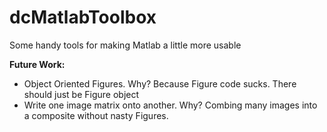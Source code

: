 # dcMatlabToolbox
Some handy tools for making Matlab a little more usable

**Future Work:**
- Object Oriented Figures. Why? Because Figure code sucks. There should just be Figure object
- Write one image matrix onto another. Why? Combing many images into a composite without nasty Figures.
